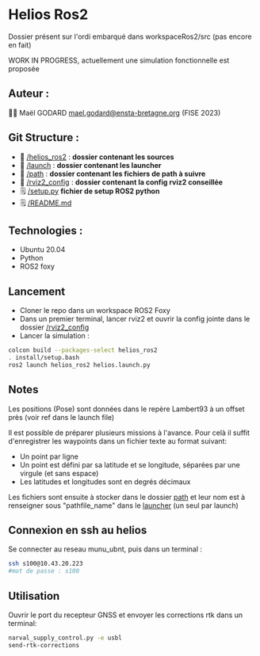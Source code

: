 # Helios Ros2

Dossier présent sur l'ordi embarqué dans workspaceRos2/src (pas encore en fait)

WORK IN PROGRESS, actuellement une simulation fonctionnelle est proposée

## Auteur :

:student: Maël GODARD <mael.godard@ensta-bretagne.org> (FISE 2023)

## Git Structure :

* :file_folder: [/helios_ros2](helios_ros2) : **dossier contenant les sources**
* :file_folder: [/launch](launch) : **dossier contenant les launcher**
* :file_folder: [/path](path) : **dossier contenant les fichiers de path à suivre**
* :file_folder: [/rviz2_config](rviz2_config) : **dossier contenant la config rviz2 conseillée**
* :spiral_notepad: [/setup.py](setup.py)    **fichier de setup ROS2 python**
* :spiral_notepad: [/README.md](README.md)

## Technologies :

* Ubuntu 20.04
* Python
* ROS2 foxy


## Lancement

* Cloner le repo dans un workspace ROS2 Foxy
* Dans un premier terminal, lancer rviz2 et ouvrir la config jointe dans le dossier [/rviz2_config](rviz2_config)
* Lancer la simulation :
```bash
colcon build --packages-select helios_ros2
. install/setup.bash
ros2 launch helios_ros2 helios.launch.py
```

## Notes

Les positions (Pose) sont données dans le repère Lambert93 à un offset près (voir ref dans le launch file)

Il est possible de préparer plusieurs missions à l'avance. Pour celà il suffit d'enregistrer les waypoints dans un fichier texte au format suivant:

* Un point par ligne
* Un point est défini par sa latitude et se longitude, séparées par une virgule (et sans espace)
* Les latitudes et longitudes sont en degrés décimaux

Les fichiers sont ensuite à stocker dans le dossier [path](path) et leur nom est à renseigner sous "pathfile_name" dans le [launcher](launch) (un seul par launch)

## Connexion en ssh au helios

Se connecter au reseau munu_ubnt, puis dans un terminal :

```bash
ssh s100@10.43.20.223
#mot de passe : s100
```

## Utilisation

Ouvrir le port du recepteur GNSS et envoyer les corrections rtk dans un terminal:

```bash
narval_supply_control.py -e usbl
send-rtk-corrections
```
